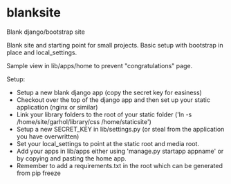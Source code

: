 blanksite
=========

Blank django/bootstrap site

Blank site and starting point for small projects.
Basic setup with bootstrap in place and local_settings.

Sample view in lib/apps/home to prevent "congratulations" page.


Setup:

* Setup a new blank django app (copy the secret key for easiness)
* Checkout over the top of the django app and then set up your static application (nginx or similar)
* Link your library folders to the root of your static folder ('ln -s /home/site/garhol/library/css /home/staticsite')
* Setup a new SECRET_KEY in lib/settings.py (or steal from the application you have overwritten)
* Set your local_settings to point at the static root and media root.
* Add your apps in lib/apps either using 'manage.py startapp appname' or by copying and pasting the home app.
* Remember to add a requirements.txt in the root which can be generated from pip freeze


